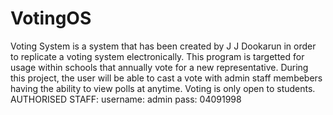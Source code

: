 # VotingOS
Voting System is a system that has been created by J J Dookarun in order to replicate a voting system electronically. This program is targetted for usage within schools that annually vote for a new representative. During this project, the user will be able to cast a vote with admin staff membebers having the ability to view polls at anytime. Voting is only open to students.
AUTHORISED STAFF: username: admin pass: 04091998

